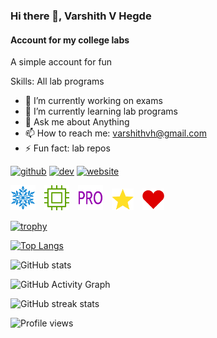### Hi there 👋, Varshith V Hegde
#### Account for my college labs
A simple account for fun

Skills: All lab programs

- 🔭 I’m currently working on exams 
- 🌱 I’m currently learning lab programs 
- 💬 Ask me about Anything 
- 📫 How to reach me: varshithvh@gmail.com 
- ⚡ Fun fact: lab repos 


[<img src='https://cdn.jsdelivr.net/npm/simple-icons@3.0.1/icons/github.svg' alt='github' height='40'>](https://github.com/sslabmite174)  [<img src='https://cdn.jsdelivr.net/npm/simple-icons@3.0.1/icons/dev-dot-to.svg' alt='dev' height='40'>](https://dev.to/Varshithvhegde)  [<img src='https://cdn.jsdelivr.net/npm/simple-icons@3.0.1/icons/icloud.svg' alt='website' height='40'>](varshithvhegde.me)  

<a href='https://archiveprogram.github.com/'><img src='https://raw.githubusercontent.com/acervenky/animated-github-badges/master/assets/acbadge.gif' width='40' height='40'></a> <a href='https://docs.github.com/en/developers'><img src='https://raw.githubusercontent.com/acervenky/animated-github-badges/master/assets/devbadge.gif' width='40' height='40'></a> <a href='https://github.com/pricing'><img src='https://raw.githubusercontent.com/acervenky/animated-github-badges/master/assets/pro.gif' width='40' height='40'></a> <a href='https://stars.github.com/'><img src='https://raw.githubusercontent.com/acervenky/animated-github-badges/master/assets/starbadge.gif' width='35' height='35'></a> <a href='https://docs.github.com/en/github/supporting-the-open-source-community-with-github-sponsors'><img src='https://raw.githubusercontent.com/acervenky/animated-github-badges/master/assets/sponsorbadge.gif' width='35' height='35'></a> 

[![trophy](https://github-profile-trophy.vercel.app/?username=sslabmite174)](https://github.com/ryo-ma/github-profile-trophy)

[![Top Langs](https://github-readme-stats.vercel.app/api/top-langs/?username=sslabmite174)](https://github.com/anuraghazra/github-readme-stats)

![GitHub stats](https://github-readme-stats.vercel.app/api?username=sslabmite174&show_icons=true&count_private=true)  

![GitHub Activity Graph](https://activity-graph.herokuapp.com/graph?username=sslabmite174)  

![GitHub streak stats](https://github-readme-streak-stats.herokuapp.com/?user=sslabmite174)  

![Profile views](https://gpvc.arturio.dev/sslabmite174)  
